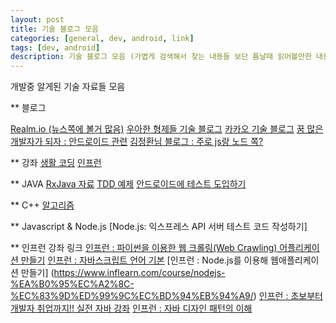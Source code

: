```yaml
---
layout: post
title: 기술 블로그 모음
categories: [general, dev, android, link]
tags: [dev, android]
description: 기술 블로그 모음 (가볍게 검색해서 찾는 내용들 보단 틈날때 읽어볼만한 내용들 위주)
---
```


개발중 알게된 기술 자료들 모음

** 블로그

[Realm.io (뉴스쪽에 볼거 많음)](https://news.realm.io/kr/news/)
[우아한 형제들 기술 블로그](http://woowabros.github.io/)
[카카오 기술 블로그](http://tech.kakao.com/)
[꿈 많은 개발자가 되자 : 안드로이드 관련](http://thdev.tech/)
[김정환님 블로그 : 주로 js랑 노드 쪽?](http://blog.jeonghwan.net/)

** 강좌
[생활 코딩](https://opentutorials.org/course/1)
[인프런](https://www.inflearn.com/)

** JAVA
[RxJava 자료](https://brunch.co.kr/@yudong/33)
[TDD 예제](http://newy.tistory.com/entry/post-1)
[안드로이드에 테스트 도입하기](http://blog.dramancompany.com/2016/08/%EC%95%88%EB%93%9C%EB%A1%9C%EC%9D%B4%EB%93%9C%EC%97%90-%ED%85%8C%EC%8A%A4%ED%8A%B8-%EB%8F%84%EC%9E%85%ED%95%98%EA%B8%B0/)

** C++
[알고리즘](http://ddmix.blogspot.kr/2014/11/cppalgo-1-introduction.html)

** Javascript & Node.js
[Node.js: 익스프레스 API 서버 테스트 코드 작성하기]

** 인프런 강좌 링크
[인프런 : 파이썬을 이용한 웹 크롤링(Web Crawling) 어플리케이션 만들기](https://www.inflearn.com/course/%EC%9B%B9-%ED%81%AC%EB%A1%A4%EB%A7%81web-crawling-%EC%96%B4%ED%94%8C%EB%A6%AC%EC%BC%80%EC%9D%B4%EC%85%98-%EB%A7%8C%EB%93%A4%EA%B8%B0/)
[인프런 : 자바스크립트 언어 기본](https://www.inflearn.com/course/%EC%A7%80%EB%B0%94%EC%8A%A4%ED%81%AC%EB%A6%BD%ED%8A%B8-%EC%96%B8%EC%96%B4-%EA%B8%B0%EB%B3%B8/)
[인프런 : Node.js를 이용해 웹애플리케이션 만들기] (https://www.inflearn.com/course/nodejs-%EA%B0%95%EC%A2%8C-%EC%83%9D%ED%99%9C%EC%BD%94%EB%94%A9/)
[인프런 : 초보부터 개발자 취업까지!! 실전 자바 강좌](https://www.inflearn.com/course/%EC%8B%A4%EC%A0%84-%EC%9E%90%EB%B0%94-%EA%B0%95%EC%A2%8C/)
[인프런 : 자바 디자인 패턴의 이해](https://www.inflearn.com/course/%EC%9E%90%EB%B0%94-%EB%94%94%EC%9E%90%EC%9D%B8-%ED%8C%A8%ED%84%B4/)
